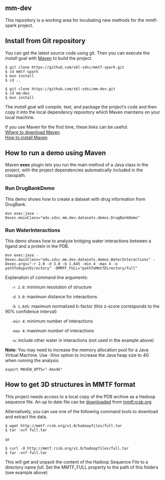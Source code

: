 ## mm-dev
This repository is a working area for incubating new methods for the mmtf-spark project.

## Install from Git repository
You can get the latest source code using git. Then you can execute the *install* goal with [Maven](http://maven.apache.org/guides/getting-started/index.html#What_is_Maven) to build the project.

```
$ git clone https://github.com/sbl-sdsc/mmtf-spark.git
$ cd mmtf-spark
$ mvn install
$ cd ..

$ git clone https://github.com/sbl-sdsc/mm-dev.git
$ cd mm-dev
$ mvn install
```
The *install* goal will compile, test, and package the project’s code and then copy it into the local dependency repository which Maven maintains on your local machine.

If you use Maven for the first time, these links can be useful:</br>
[Where to download Maven](http://maven.apache.org/download.cgi)</br>
[How to install Maven](http://maven.apache.org/install.html)

## How to run a demo using Maven
Maven **exec** plugin lets you run the main method of a Java class in the project, with the project dependencies automatically included in the classpath.

### Run DrugBankDemo
This demo shows how to create a dataset with drug information from DrugBank.

```
mvn exec:java -Dexec.mainClass="edu.sdsc.mm.dev.datasets.demos.DrugBankDemo"
```

### Run WaterInteractions
This demo shows how to analyze bridging water interactions between a ligand and a protein in the PDB.

```
mvn exec:java -Dexec.mainClass="edu.sdsc.mm.dev.datasets.demos.WaterInteractions" -Dexec.args="-r 2.0 -d 3.0 -b 1.645 -min 4 -max 4 -o pathToOuputDirectory" -DMMTF_FULL="pathToMmtfDirectory/full"
```

Explanation of command line arguments:

&nbsp;&nbsp;&nbsp;&nbsp;&nbsp;`-r 2.0`: minimum resolution of structure

&nbsp;&nbsp;&nbsp;&nbsp;&nbsp;`-d 3.0`: maximum distance for interactions

&nbsp;&nbsp;&nbsp;&nbsp;&nbsp;`-b 1.645`: maximum normalized b-factor (this z-score corresponds to the 90% confidence interval)

&nbsp;&nbsp;&nbsp;&nbsp;&nbsp;`-min 4`: minimum number of interactions

&nbsp;&nbsp;&nbsp;&nbsp;&nbsp;`-max 4`: maximum number of interactions

&nbsp;&nbsp;&nbsp;&nbsp;&nbsp;`-w`: include other water in interactions (not used in the example above)

**Note:** You may need to increase the memory allocation pool for a Java Virtual Machine. Use *-Xmx* option to increase the Java heap size to 4G when running the analysis.
```
export MAVEN_OPTS="-Xmx4G"
```

## How to get 3D structures in MMTF format
This project needs access to a local copy of the PDB archive as a Hadoop sequence file. An up to date file can be [downloaded](http://mmtf.rcsb.org/v1.0/hadoopfiles/full.tar) from [mmtf.rcsb.org](http://mmtf.rcsb.org/download.html).

Alternatively, you can use one of the following command tools to download and extract the data.
```
$ wget http://mmtf.rcsb.org/v1.0/hadoopfiles/full.tar
$ tar -xvf full.tar
```
or

```
$ curl -O http://mmtf.rcsb.org/v1.0/hadoopfiles/full.tar
$ tar -xvf full.tar
```
This will get and unpack the content of the Hadoop Sequence File to a directory name *full*. Set the MMTF_FULL property to the path of this folders (see example above)